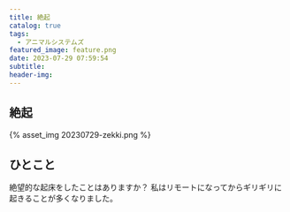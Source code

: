 ```yaml
---
title: 絶起
catalog: true
tags:
  - アニマルシステムズ
featured_image: feature.png
date: 2023-07-29 07:59:54
subtitle:
header-img:
---
```



## 絶起

{% asset_img 20230729-zekki.png %}


## ひとこと
絶望的な起床をしたことはありますか？
私はリモートになってからギリギリに起きることが多くなりました。
